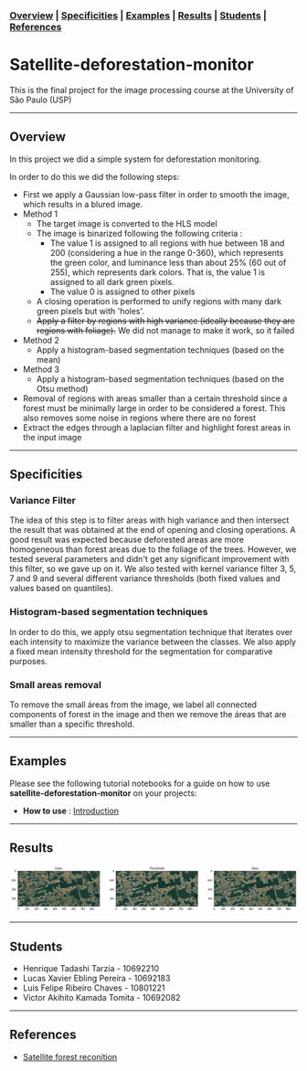 ### [Overview](#overview)  | [Specificities](#specificities) | [Examples](#examples) | [Results](#results) | [Students](#students) | [References](#references) 

# Satellite-deforestation-monitor

This is the final project for the image processing course at the University of São Paulo (USP)


---
## Overview
In this project we did a simple system for deforestation monitoring.

In order to do this we did the following steps:
 - First we apply a Gaussian low-pass filter in order to smooth the image, which results in a blured image.
 - Method 1
   - The target image is converted to the HLS model
   - The image is binarized following the following criteria :
     - The value 1 is assigned to all regions with hue between 18 and 200 (considering a hue in the range 0-360), which represents the green color, and luminance less than about 25% (60 out of 255), which represents dark colors. That is, the value 1 is assigned to all dark green pixels.
     - The value 0 is assigned to other pixels
   - A closing operation is performed to unify regions with many dark green pixels but with 'holes'.
   - ~~Apply a filter by regions with high variance (ideally because they are regions with foliage).~~ We did not manage to make it work, so it failed
 - Method 2
   - Apply a histogram-based segmentation techniques (based on the mean)
 - Method 3
   - Apply a histogram-based segmentation techniques (based on the Otsu method)
 - Removal of regions with areas smaller than a certain threshold since a forest must be minimally large in order to be considered a forest. This also removes some noise in regions where there are no forest
 - Extract the edges through a laplacian filter and highlight forest areas in the input image
---
## Specificities

### **Variance Filter**
The idea of this step is to filter areas with high variance and then intersect the result that was obtained at the end of opening and closing operations. A good result was expected because deforested areas are more homogeneous than forest areas due to the foliage of the trees. However, we tested several parameters and didn't get any significant improvement with this filter, so we gave up on it. We also tested with kernel variance filter 3, 5, 7 and 9 and several different variance thresholds (both fixed values and values based on quantiles).  
  
### **Histogram-based segmentation techniques**
In order to do this, we apply otsu segmentation technique that iterates over each intensity to maximize the variance between the classes. We also apply a fixed mean intensity threshold for the segmentation for comparative purposes.    
  
### Small areas removal

To remove the small áreas from the image, we label all connected components of forest in the image and then we remove the áreas that are smaller than a specific threshold.  


--- 
## Examples
Please see the following tutorial notebooks for a guide on how to use **satellite-deforestation-monitor** on your projects:
 - **How to use** : [Introduction](https://drive.google.com/drive/folders/1mP4s86rJRre1cNfXYY7-XOkVATl5tZIn)

---
## Results
 
![alt text](https://github.com/LuisF3/satellite-deforestation-monitor/blob/main/Imagens%20before-after/examples/download%20(4).png)
  
---
## Students
  - Henrique Tadashi Tarzia - 10692210
  - Lucas Xavier Ebling Pereira - 10692183
  - Luis Felipe Ribeiro Chaves - 10801221 
  - Victor Akihito Kamada Tomita - 10692082
---

## References
 - [Satellite forest reconition](https://clouard.users.greyc.fr/Pantheon/experiments/forestarea-extraction/index-en.html)
